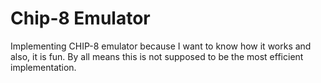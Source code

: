 # Chip-8 Emulator

Implementing CHIP-8 emulator because I want to know how it works and also, it is fun.
By all means this is not supposed to be the most efficient implementation.
